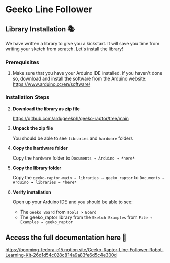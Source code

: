 # Geeko Line Follower

## Library Installation 📚

We have written a library to give you a kickstart. It will save you time from writing your sketch from scratch. Let's install the library!

### Prerequisites
1. Make sure that you have your Arduino IDE installed. If you haven't done so, download and install the software from the Arduino website: https://www.arduino.cc/en/software/

### Installation Steps

2. **Download the library as zip file**
   
   https://github.com/ardugeekph/geeko-raptor/tree/main

3. **Unpack the zip file** 
   
   You should be able to see `libraries` and `hardware` folders

4. **Copy the hardware folder**
   
   Copy the `hardware` folder to `Documents → Arduino → *here*`

5. **Copy the library folder**
   
   Copy the `geeko-raptor-main → libraries → geeko_raptor` to `Documents → Arduino → libraries → *here*`

6. **Verify installation**
   
   Open up your Arduino IDE and you should be able to see:
   - The `Geeko Board` from `Tools > Board`
   - The geeko_raptor library from the `Sketch Examples` from `File → Examples → geeko_raptor`


## Access the full documentation here 📜

https://booming-fedora-c15.notion.site/Geeko-Raptor-Line-Follower-Robot-Learning-Kit-26d1d54c028c814a9a83fe6d5c4e300d